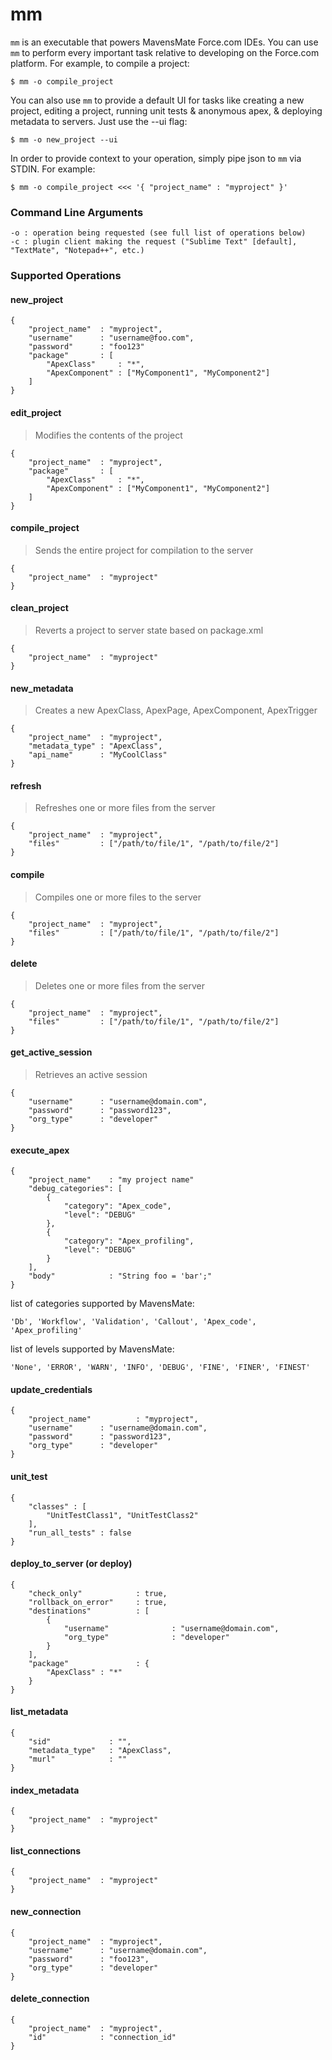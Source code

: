 mm
==========

`mm` is an executable that powers MavensMate Force.com IDEs. You can use `mm` to perform every important task relative to developing on the Force.com platform. For example, to compile a project:

```
$ mm -o compile_project
```

You can also use `mm` to provide a default UI for tasks like creating a new project, editing a project, running unit tests & anonymous apex, & deploying metadata to servers. Just use the --ui flag:

```
$ mm -o new_project --ui
```

In order to provide context to your operation, simply pipe json to `mm` via STDIN. For example:

```
$ mm -o compile_project <<< '{ "project_name" : "myproject" }'
```

### Command Line Arguments

```
-o : operation being requested (see full list of operations below)
-c : plugin client making the request ("Sublime Text" [default], "TextMate", "Notepad++", etc.)
```

### Supported Operations

#### new_project

```
{
	"project_name" 	: "myproject",
	"username" 		: "username@foo.com",
	"password" 		: "foo123"
	"package" 		: [
		"ApexClass" 	: "*",
		"ApexComponent" : ["MyComponent1", "MyComponent2"]
	]
}		
```

#### edit_project

> Modifies the contents of the project

```
{
	"project_name" 	: "myproject",
	"package" 		: [
		"ApexClass" 	: "*",
		"ApexComponent" : ["MyComponent1", "MyComponent2"]
	]
}		
```

#### compile_project

> Sends the entire project for compilation to the server

```
{
	"project_name" 	: "myproject"
}		
```

#### clean_project

> Reverts a project to server state based on package.xml

```
{
	"project_name" 	: "myproject"
}		
```

#### new_metadata

> Creates a new ApexClass, ApexPage, ApexComponent, ApexTrigger

```
{
	"project_name" 	: "myproject",
	"metadata_type"	: "ApexClass",
	"api_name" 		: "MyCoolClass"
}		
```

#### refresh

> Refreshes one or more files from the server

```
{
	"project_name"	: "myproject",
	"files" 		: ["/path/to/file/1", "/path/to/file/2"]
}		
```

#### compile

> Compiles one or more files to the server

```
{
	"project_name"	: "myproject",
	"files" 		: ["/path/to/file/1", "/path/to/file/2"]
}		
```

#### delete

> Deletes one or more files from the server

```
{
	"project_name"	: "myproject",
	"files" 		: ["/path/to/file/1", "/path/to/file/2"]
}		
```

#### get_active_session

> Retrieves an active session

```
{
	"username"		: "username@domain.com",
	"password" 		: "password123",
	"org_type" 		: "developer"
}		
```

#### execute_apex

```
{
    "project_name"    : "my project name"
	"debug_categories": [
     	{
       		"category": "Apex_code",
       		"level": "DEBUG"
     	},
     	{
       		"category": "Apex_profiling",
       		"level": "DEBUG"
     	}
	],
	"body"            : "String foo = 'bar';"
}
```

list of categories supported by MavensMate: 

```
'Db', 'Workflow', 'Validation', 'Callout', 'Apex_code', 'Apex_profiling'
```

list of levels supported by MavensMate: 

```
'None', 'ERROR', 'WARN', 'INFO', 'DEBUG', 'FINE', 'FINER', 'FINEST'
```


#### update_credentials

```
{
	"project_name"	        : "myproject",
	"username"		: "username@domain.com",
	"password" 		: "password123",
	"org_type" 		: "developer"
}		
```

#### unit_test

```
{
    "classes" : [
        "UnitTestClass1", "UnitTestClass2"
    ],
    "run_all_tests" : false
}
```

#### deploy_to_server (or deploy)

```
{
    "check_only"            : true,
    "rollback_on_error"     : true,
    "destinations"          : [
        {
            "username"              : "username@domain.com",
            "org_type"              : "developer"
        }
    ],
    "package"               : {
        "ApexClass" : "*"
    }
}
```

#### list_metadata

```
{
    "sid"             : "",
    "metadata_type"   : "ApexClass",
    "murl"            : ""
}
```

#### index_metadata

```
{
	"project_name"	: "myproject"
}		
```

#### list_connections

```
{
	"project_name"	: "myproject"
}		
```

#### new_connection

```
{
	"project_name"	: "myproject",
	"username" 		: "username@domain.com",
	"password" 		: "foo123",
	"org_type" 		: "developer"
}		
```

#### delete_connection

```
{
	"project_name"	: "myproject",
	"id" 			: "connection_id"
}		
```
